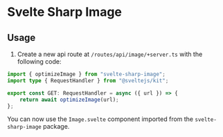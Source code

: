 # Svelte Sharp Image

## Usage

1. Create a new api route at `/routes/api/image/+server.ts` with the following code:

```typescript
import { optimizeImage } from "svelte-sharp-image";
import type { RequestHandler } from "@sveltejs/kit";

export const GET: RequestHandler = async ({ url }) => {
    return await optimizeImage(url);
};
```

You can now use the `Image.svelte` component imported from the `svelte-sharp-image` package.
